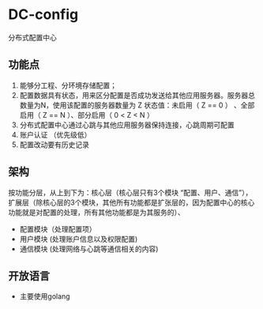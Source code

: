 # DC-config
分布式配置中心

## 功能点
1. 能够分工程、分环境存储配置；
2. 配置数据具有状态，用来区分配置是否成功发送给其他应用服务器。服务器总数量为N，使用该配置的服务器数量为 Z  状态值：未启用（ Z == 0 ） 、全部启用（ Z == N ）、部分启用（ 0 < Z < N ）
3. 分布式配置中心通过心跳与其他应用服务器保持连接，心跳周期可配置
4. 账户认证 （优先级低）
6. 配置改动要有历史记录

## 架构
按功能分层，从上到下为：核心层（核心层只有3个模块 “配置、用户、通信”），扩展层（除核心层的3个模块，其他所有功能都是扩张层的，因为配置中心的核心功能就是对配置的处理，所有其他功能都是为其服务的）、

 - 配置模块（处理配置项）
 - 用户模块 (处理账户信息以及权限配置)
 - 通信模块 (处理网络与心跳等通信相关的内容)



## 开放语言
 - 主要使用golang